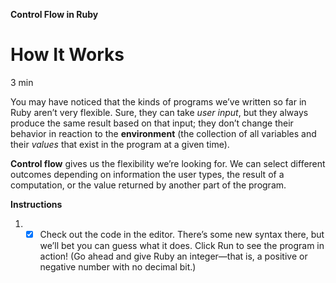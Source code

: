 **Control Flow in Ruby**

# How It Works

3 min

You may have noticed that the kinds of programs we’ve written so far in Ruby aren’t very flexible. Sure, they can take 
*user input*, but they always produce the same result based on that input; they don’t change their behavior in reaction to the **environment** (the collection of all 
variables and their *values* that exist in the program at a given time).

**Control flow** gives us the flexibility we’re looking for. We can select different outcomes depending on information the user types, the result of a computation, or the value returned by another part of the program.

**Instructions**

1.
    - [x] Check out the code in the editor. There’s some new syntax there, but we’ll bet you can guess what it does. Click Run to see the program in action! (Go ahead and give Ruby an integer—that is, a positive or negative number with no decimal bit.)